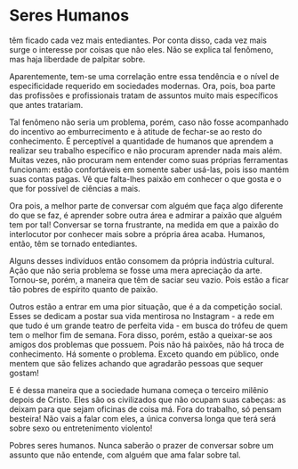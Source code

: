 <!-- pt :: Seres Humanos :: 2023-02-15 22:40:59 -->

# Seres Humanos

têm ficado cada vez mais entediantes. Por conta disso, cada vez mais surge o
interesse por coisas que não eles. Não se explica tal fenômeno, mas haja
liberdade de palpitar sobre.

Aparentemente, tem-se uma correlação entre essa tendência e o nível de
especificidade requerido em sociedades modernas. Ora, pois, boa parte das
profissões e profissionais tratam de assuntos muito mais específicos que antes
tratariam.

Tal fenômeno não seria um problema, porém, caso não fosse acompanhado do
incentivo ao emburrecimento e à atitude de fechar-se ao resto do conhecimento.
É perceptível a quantidade de humanos que aprendem a realizar seu trabalho
específico e não procuram aprender nada mais além. Muitas vezes, não procuram
nem entender como suas próprias ferramentas funcionam: estão confortáveis em
somente saber usá-las, pois isso mantém suas contas pagas. Vê que falta-lhes
paixão em conhecer o que gosta e o que for possível de ciências a mais.

Ora pois, a melhor parte de conversar com alguém que faça algo diferente do que
se faz, é aprender sobre outra área e admirar a paixão que alguém tem por tal!
Conversar se torna frustrante, na medida em que a paixão do interlocutor por
conhecer mais sobre a própria área acaba. Humanos, então, têm se tornado
entediantes.

Alguns desses indivíduos então consomem da própria indústria cultural. Ação que
não seria problema se fosse uma mera apreciação da arte. Tornou-se, porém, a
maneira que têm de saciar seu vazio. Pois estão a ficar tão pobres de espírito
quanto de paixão.

Outros estão a entrar em uma pior situação, que é a da competição social. Esses
se dedicam a postar sua vida mentirosa no Instagram - a rede em que tudo é um
grande teatro de perfeita vida - em busca do trófeu de quem tem o melhor fim de
semana. Fora disso, porém, estão a queixar-se aos amigos dos problemas que
possuem. Pois não há paixões, não há troca de conhecimento. Há somente o
problema. Exceto quando em público, onde mentem que são felizes achando que
agradarão pessoas que sequer gostam!

E é dessa maneira que a sociedade humana começa o terceiro milênio depois de
Cristo. Eles são os civilizados que não ocupam suas cabeças: as deixam para que
sejam oficinas de coisa má. Fora do trabalho, só pensam besteira! Não vais a
falar com eles, a única conversa longa que terá será sobre sexo ou
entretenimento violento!

Pobres seres humanos. Nunca saberão o prazer de conversar sobre um assunto que
não entende, com alguém que ama falar sobre tal.
